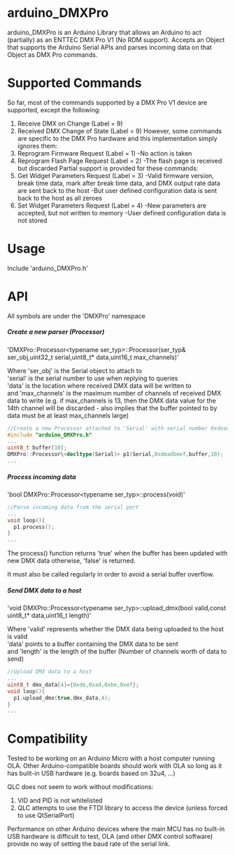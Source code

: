 # arduino_DMXPro
arduino_DMXPro is an Arduino Library that allows an Arduino to act (partially) as an ENTTEC DMX Pro V1 (No RDM support). 
Accepts an Object that supports the Arduino Serial APIs and parses incoming data on that Object as 
DMX Pro commands.

# Supported Commands 
So far, most of the commands supported by a DMX Pro V1 device are supported, except the following: 
1. Receive DMX on Change (Label = 9)
2. Received DMX Change of State (Label = 9)
However, some commands are specific to the DMX Pro hardware and this implementation simply ignores them:
1. Reprogram Firmware Request (Label = 1)
     -No action is taken
2. Reprogram Flash Page Request (Label = 2)
     -The flash page is received but discarded
Partial support is provided for these commands:
1. Get Widget Parameters Request (Label = 3) 
     -Valid firmware version, break time data, mark after break time data, and DMX output rate data are sent back to the host
     -But user defined configuration data is sent back to the host as all zeroes 
2. Set Widget Parameters Request (Label = 4)
     -New parameters are accepted, but not written to memory 
     -User defined configuration data is not stored

# Usage 
Include 'arduino_DMXPro.h' 
# API
All symbols are under the 'DMXPro' namespace 
##### Create a new parser (Processor)

'DMXPro::Processor\<typename ser_typ>::Processor(ser_typ& ser_obj,uint32_t serial,uint8_t* data,uint16_t max_channels)'

Where 'ser_obj'      is the Serial object to attach to  
      'serial'       is the serial number to use when replying to queries  
      'data'         is the location where received DMX data will be written to  
and   'max_channels' is the maximum number of channels of received DMX data to write (e.g. if max_channels is 13, then the DMX data value for the 14th channel will be discarded - also implies that the buffer pointed to by data must be at least max_channels large)

```C++
//Create a new Processor attached to 'Serial' with serial number 0xdeadbeef
#include "arduino_DMXPro.h"
...
uint8_t buffer[10];
DMXPro::Processor\<decltype(Serial)> p1(Serial,0xdeadbeef,buffer,10);
...
```
##### Process incoming data 

'bool DMXPro::Processor\<typename ser_typ>::process(void)'

```C++
//Parse incoming data from the serial port 
...
void loop(){
  p1.process();
}
...
```
The process() function returns 'true' when the buffer has been updated with new DMX data
otherwise, 'false' is returned.

It must also be called regularly in order to avoid a serial buffer overflow.

##### Send DMX data to a host 

'void DMXPro::Processor\<typename ser_typ>::upload_dmx(bool valid,const uint8_t* data,uint16_t length)'

Where 'valid'  represents whether the DMX data being uploaded to the host is valid  
      'data'   points to a buffer containing the DMX data to be sent  
and   'length' is the length of the buffer (Number of channels worth of data to send)  

```C++
//Upload DMX data to a host
...
uint8_t dmx_data[4]={0xde,0xad,0xbe,0xef};
void loop(){
  p1.upload_dmx(true,dmx_data,4);
}
...
```
# Compatibility 

Tested to be working on an Arduino Micro with a host computer running OLA. 
Other Arduino-compatible boards should work with OLA so long as it has built-in USB hardware (e.g. boards based on 32u4, ...)

QLC does not seem to work without modifications:
  1. VID and PID is not whitelisted 
  2. QLC attempts to use the FTDI library to access the device (unless forced to use QtSerialPort) 

Performance on other Arduino devices where the main MCU has no built-in USB hardware is difficult to test, OLA (and other DMX control
software) provide no way of setting the baud rate of the serial link. 
